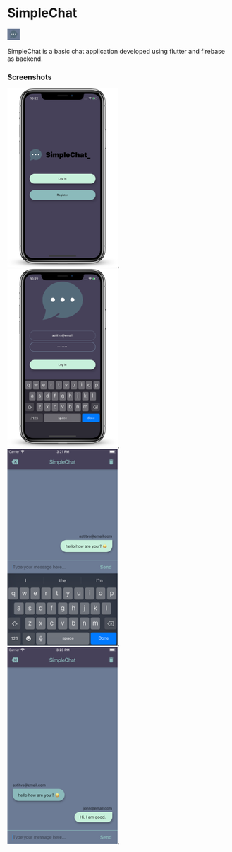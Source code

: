# SimpleChat

<img src="https://github.com/Asti7/SimpleChat/blob/master/simplechat/screenshots/simplechat-logo.png" height="25"/>

SimpleChat is a basic chat application developed using flutter and firebase as backend.

### Screenshots

<img src="https://github.com/Asti7/SimpleChat/blob/master/simplechat/screenshots/ss1.png" width="250" />,
<img src="https://github.com/Asti7/SimpleChat/blob/master/simplechat/screenshots/ss2.png" width="250" />,
<img src="https://github.com/Asti7/SimpleChat/blob/master/simplechat/screenshots/ss3.png" width="250" />,
<img src="https://github.com/Asti7/SimpleChat/blob/master/simplechat/screenshots/ss4.png" width="250" />,






